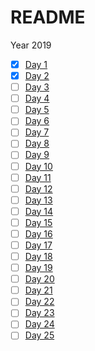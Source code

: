 # README

Year 2019

- [x] [Day 1](1)
- [x] [Day 2](2)
- [ ] [Day 3](3)
- [ ] [Day 4](4)
- [ ] [Day 5](5)
- [ ] [Day 6](6)
- [ ] [Day 7](7)
- [ ] [Day 8](8)
- [ ] [Day 9](9)
- [ ] [Day 10](10)
- [ ] [Day 11](11)
- [ ] [Day 12](12)
- [ ] [Day 13](13)
- [ ] [Day 14](14)
- [ ] [Day 15](15)
- [ ] [Day 16](16)
- [ ] [Day 17](17)
- [ ] [Day 18](18)
- [ ] [Day 19](19)
- [ ] [Day 20](20)
- [ ] [Day 21](21)
- [ ] [Day 22](22)
- [ ] [Day 23](23)
- [ ] [Day 24](24)
- [ ] [Day 25](25)
